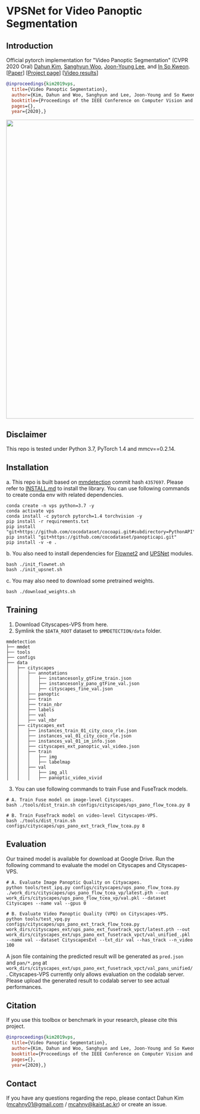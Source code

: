 
# VPSNet for Video Panoptic Segmentation

## Introduction
Official pytorch implementation for "Video Panoptic Segmentation" (CVPR 2020 Oral)
[Dahun Kim](https://mcahny.github.io/), [Sanghyun Woo](https://sites.google.com/view/sanghyunwoo/), [Joon-Young Lee](https://joonyoung-cv.github.io/), and [In So Kweon](https://rcv.kaist.ac.kr).
[[Paper](https://arxiv.org/abs/1905.01639)] [[Project page](https://sites.google.com/view/deepvinet/)] [[Video results](https://youtu.be/RtThGNTvkjY)]  

```bibtex
@inproceedings{kim2019vps,
  title={Video Panoptic Segmentation},
  author={Kim, Dahun and Woo, Sanghyun and Lee, Joon-Young and So Kweon, In},
  booktitle={Proceedings of the IEEE Conference on Computer Vision and Pattern Recognition},
  pages={},
  year={2020},}
```

<img src="./image/panoptic_pair_240.gif" width="800"> 

## Disclaimer
This repo is tested under Python 3.7, PyTorch 1.4 and mmcv==0.2.14.

## Installation
a. This repo is built based on [mmdetection](https://github.com/open-mmlab/mmdetection) commit hash `4357697`. Please refer to [INSTALL.md](INSTALL.md) to install the library.
You can use following commands to create conda env with related dependencies.
```
conda create -n vps python=3.7 -y
conda activate vps
conda install -c pytorch pytorch=1.4 torchvision -y
pip install -r requirements.txt
pip install "git+https://github.com/cocodataset/cocoapi.git#subdirectory=PythonAPI"
pip install "git+https://github.com/cocodataset/panopticapi.git"
pip install -v -e . 

```
b. You also need to install dependencies for [Flownet2](https://github.com/NVIDIA/flownet2-pytorch) and [UPSNet](https://github.com/uber-research/UPSNet) modules. 
```
bash ./init_flownet.sh
bash ./init_upsnet.sh
```

c. You may also need to download some pretrained weights.
```
bash ./download_weights.sh
```

## Training
1. Download Cityscapes-VPS from here.
2. Symlink the `$DATA_ROOT` dataset to `$MMDETECTION/data` folder. 
```
mmdetection
├── mmdet
├── tools
├── configs
├── data
│   ├── cityscapes
│   │   ├── annotations
│   │   │   ├── instancesonly_gtFine_train.json
│   │   │   ├── instancesonly_pano_gtFine_val.json
│   │   │   ├── cityscapes_fine_val.json
│   │   ├── panoptic
│   │   ├── train
│   │   ├── train_nbr
│   │   ├── labels
│   │   ├── val
│   │   ├── val_nbr
│   ├── cityscapes_ext
│   │   ├── instances_train_01_city_coco_rle.json
│   │   ├── instances_val_01_city_coco_rle.json
│   │   ├── instances_val_01_im_info.json
│   │   ├── cityscapes_ext_panoptic_val_video.json
│   │   ├── train
│   │   │   ├── img
│   │   │   ├── labelmap
│   │   ├── val
│   │   │   ├── img_all
│   │   │   ├── panoptic_video_vivid
```

3. You can use following commands to train Fuse and FuseTrack models.
```
# A. Train Fuse model on image-level Cityscapes.
bash ./tools/dist_train.sh configs/cityscapes/ups_pano_flow_tcea.py 8

# B. Train FuseTrack model on video-level Cityscapes-VPS.
bash ./tools/dist_train.sh configs/cityscapes/ups_pano_ext_track_flow_tcea.py 8
```

## Evaluation
Our trained model is available for download at Google Drive. Run the following command to evaluate the model on Cityscapes and Cityscapes-VPS.
```
# A. Evaluate Image Panoptic Quality on Cityacapes.
python tools/test_ipq.py configs/cityscapes/ups_pano_flow_tcea.py ./work_dirs/cityscapes/ups_pano_flow_tcea_vp/latest.pth --out work_dirs/cityscapes/ups_pano_flow_tcea_vp/val.pkl --dataset Cityscapes --name val --gpus 0

# B. Evaluate Video Panoptic Quality (VPQ) on Cityscapes-VPS.
python tools/test_vpq.py configs/cityscapes/ups_pano_ext_track_flow_tcea.py work_dirs/cityscapes_ext/ups_pano_ext_fusetrack_vpct/latest.pth --out work_dirs/cityscapes_ext/ups_pano_ext_fusetrack_vpct/val_unified_.pkl --name val --dataset CityscapesExt --txt_dir val --has_track --n_video 100
```
A json file containing the predicted result will be generated as `pred.json` and `pan/*.png` at  `work_dirs/cityscapes_ext/ups_pano_ext_fusetrack_vpct/val_pans_unified/`. Cityscapes-VPS currently only allows evaluation on the codalab server. Please upload the generated result to codalab server to see actual performances.

## Citation

If you use this toolbox or benchmark in your research, please cite this project.

```bibtex
@inproceedings{kim2019vps,
  title={Video Panoptic Segmentation},
  author={Kim, Dahun and Woo, Sanghyun and Lee, Joon-Young and So Kweon, In},
  booktitle={Proceedings of the IEEE Conference on Computer Vision and Pattern Recognition},
  pages={},
  year={2020},}
```

## Contact

If you have any questions regarding the repo, please contact Dahun Kim (mcahny01@gmail.com / mcahny@kaist.ac.kr) or create an issue.
